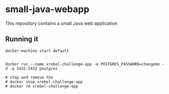 # small-java-webapp
This repository contains a small Java web application



## Running it

```
docker-machine start default


docker run --name xrebel-challenge-app -e POSTGRES_PASSWORD=changeme -d -p 5432:5432 postgres

# stop and remove the
# docker stop xrebel-challenge-app
# docker rm xrebel-challenge-app
